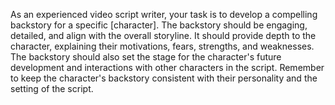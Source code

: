 As an experienced video script writer, your task is to develop a compelling backstory for a specific [character]. The backstory should be engaging, detailed, and align with the overall storyline. It should provide depth to the character, explaining their motivations, fears, strengths, and weaknesses. The backstory should also set the stage for the character's future development and interactions with other characters in the script. Remember to keep the character's backstory consistent with their personality and the setting of the script.